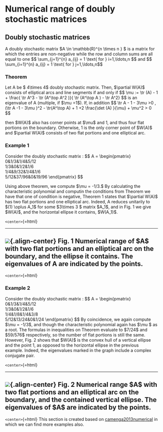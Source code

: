 Numerical range of doubly stochastic matrices
=============================================

Doubly stochastic matrices
--------------------------

A doubly stochastic matrix \$A \\in \\mathbb{R}^{n \\times n } \$ is a
matrix for which the entries are non-negative while the row and column
sums are all equal to one \$\$ \\sum\_{j=1}^{n} a\_{ij} = 1 \\text{ for
} i=1,\\ldots,n \$\$ and \$\$ \\sum\_{i=1}^{n} a\_{ij} = 1 \\text{ for
} j=1,\\ldots,n\$\$

### Theorem

Let A be \$ 4\\times 4\$ doubly stochastic matrix. Then, \$\\partial
W(A)\$ consists of elliptical arcs and line segments if and only if \$\$
\\mu := \\tr (A) - 1 + \\frac{ \\tr A^3 - \\tr (A^\\top A^2 )}{ \\tr
(A^\\top A ) - \\tr A^2} \$\$ is an eigenvalue of A (multiple, if
\$\\mu =1\$). If, in addition \$\$ \\tr A - 1 - 3\\mu \>0 , (\\tr A -1 -
3\\mu )^2 - \\tr(A^\\top A) + 1 +2 \\frac{\\det (A) }{\\mu} + \\mu^2
\> 0 \$\$

then \$W(A)\$ also has corner points at \$\\mu\$ and 1, and thus four
flat portions on the boundary. Otherwise, 1 is the only corner point of
\$W(A)\$ and \$\\partial W(A)\$ consists of two flat portions and one
elliptical arc.

### Example 1

Consider the doubly stochastic matrix : \$\$ A = \\begin{pmatrix}
0&1/3&1/4&5/12\
1/3&0&1/2&1/6\
1/4&9/32&1/4&1/6\
5/12&37/96&0&19/96 \\end{pmatrix} \$\$

Using above theorem, we compute \$\\mu = -1/3.\$ By calculating the
characteristic polynomial and computin the conditions from Theorem we
have that one of condition is negative, Theorem 1 states that
\$\\partial W(A)\$ has two flat portions and one elliptical arc. Indeed,
A reduces unitarily to \$(1) \\oplus A_1\$ for some \$3\\times 3 \$
matrix \$A_1\$, and in Fig. 1 we give \$W(A)\$, and the horizontal
ellipse it contains, \$W(A_1)\$.

`<center>`{=html}

  ------------------------------------------------------------------------------------------------------------------------------------------------------------------------------
  ![](/numerical-range/examples/r1.jpg){.align-center}
  Fig. 1 Numerical range of \$A\$ with two flat portions and an elliptical arc on the boundary, and the ellipse it contains. The eigenvalues of A are indicated by the points.
  ------------------------------------------------------------------------------------------------------------------------------------------------------------------------------

`<center>`{=html}

### Example 2

Consider the doubly stochastic matrix : \$\$ A = \\begin{pmatrix}
0&1/3&1/4&5/12\
1/3&0&1/2&1/6\
1/4&1/8&1/4&3/8\
5/12&13/24&0&1/24 \\end{pmatrix} \$\$ By coincidence, we again compute
\$\\mu = -1/3\$, and though the characteristic polynomial again has
\$\\mu \$ as a root. The formulas in inequalities on Theorem evaluate to
\$7/24\$ and \$59/576\$ respectively, so the number of flat portions is
still the same. However, Fig. 2 shows that \$W(A)\$ is the convex hull
of a vertical ellipse and the point 1, as opposed to the horizontal
ellipse in the previous example. Indeed, the eigenvalues marked in the
graph include a complex conjugate pair.

`<center>`{=html}

  --------------------------------------------------------------------------------------------------------------------------------------------------------------------------------------
  ![](/numerical-range/examples/r2.jpg){.align-center}
  Fig. 2 Numerical range \$A\$ with two flat portions and an elliptical arc on the boundary, and the contained vertical ellipse. The eigenvalues of \$A\$ are indicated by the points.
  --------------------------------------------------------------------------------------------------------------------------------------------------------------------------------------

`<center>`{=html} This section is created based on [camenga2013numerical](@cite) in which we can find more examples also.
